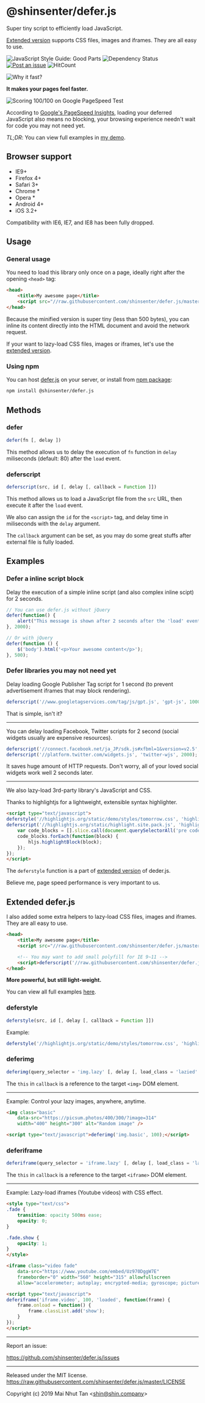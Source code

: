 # @shinsenter/defer.js

Super tiny script to efficiently load JavaScript.

[Extended version](#extended-deferjs) supports CSS files, images and iframes. They are all easy to use.


![JavaScript Style Guide: Good Parts](https://img.shields.io/badge/code%20style-goodparts-brightgreen.svg?style=flat)
![Dependency Status](https://david-dm.org/shinsenter/defer.js.svg)
[![Post an issue](https://img.shields.io/badge/contributions-welcome-brightgreen.svg?style=flat)](https://github.com/shinsenter/defer.js/issues)
![HitCount](http://hits.dwyl.com/shinsenter/defer.js.svg)


![Why it fast?](https://img.shields.io/badge/start%20with-why%3F-brightgreen.svg?style=flat)

**It makes your pages feel faster.**


![Scoring 100/100 on Google PageSpeed Test](assets/scores.jpg)


According to [Google's PageSpeed Insights](https://developers.google.com/speed/docs/insights/BlockingJS), loading your deferred JavaScript also means no blocking, your browsing experience needn't wait for code you may not need yet.

*TL;DR*: You can view full examples in [my demo](https://appseeds.net/defer.js/demo.html).



## Browser support

 - IE9+
 - Firefox 4+
 - Safari 3+
 - Chrome *
 - Opera *
 - Android 4+
 - iOS 3.2+

Compatibility with IE6, IE7, and IE8 has been fully dropped.



## Usage

### General usage

You need to load this library only once on a page, ideally right after the opening `<head>` tag:

```html
<head>
    <title>My awesome page</title>
    <script src="//raw.githubusercontent.com/shinsenter/defer.js/master/defer.min.js"></script>
</head>
```

Because the minified version is super tiny (less than 500 bytes), you can inline its content directly into the HTML document and avoid the network request.

If your want to lazy-load CSS files, images or iframes, let's use the [extended version](#extended-deferjs).



### Using npm

You can host [defer.js](https://npmjs.com/package/@shinsenter/defer.js) on your server, or install from [npm package](https://npmjs.com/package/@shinsenter/defer.js):

```bash
npm install @shinsenter/defer.js
```



## Methods

### defer

```javascript
defer(fn [, delay ])
```

This method allows us to delay the execution of `fn` function in `delay` miliseconds (default: 80) after the `load` event.



### deferscript

```javascript
deferscript(src, id [, delay [, callback = Function ]])
```

This method allows us to load a JavaScript file from the `src` URL, then execute it after the `load` event.

We also can assign the `id` for the `<script>` tag, and delay time in miliseconds with the `delay` argument.

The `callback` argument can be set, as you may do some great stuffs after external file is fully loaded.



## Examples

### Defer a inline script block

Delay the execution of a simple inline script (and also complex inline scipt) for 2 seconds.

```javascript
// You can use defer.js without jQuery
defer(function() {
    alert("This message is shown after 2 seconds after the 'load' event.");
}, 2000);

// Or with jQuery
defer(function () {
    $('body').html('<p>Your awesome content</p>');
}, 500);
```



### Defer libraries you may not need yet

Delay loading Google Publisher Tag script for 1 second (to prevent advertisement iframes that may block rendering).

```javascript
deferscript('//www.googletagservices.com/tag/js/gpt.js', 'gpt-js', 1000);
```

That is simple, isn't it?

---

You can delay loading Facebook, Twitter scripts for 2 second (social widgets usually are expensive resources).

```javascript
deferscript('//connect.facebook.net/ja_JP/sdk.js#xfbml=1&version=v2.5', 'facebook-jssdk', 2000);
deferscript('//platform.twitter.com/widgets.js', 'twitter-wjs', 2000);
```

It saves huge amount of HTTP requests. Don't worry, all of your loved social widgets work well 2 seconds later.

---

We also lazy-load 3rd-party library's JavaScript and CSS.

Thanks to highlightjs for a lightweight, extensible syntax highlighter.

```html
<script type="text/javascript">
deferstyle('//highlightjs.org/static/demo/styles/tomorrow.css', 'highlightjs-css', 1000);
deferscript('//highlightjs.org/static/highlight.site.pack.js', 'highlightjs-api', 1000, function() {
    var code_blocks = [].slice.call(document.querySelectorAll('pre code'));
    code_blocks.forEach(function(block) {
        hljs.highlightBlock(block);
    });
});
</script>
```

The `deferstyle` function is a part of [extended version](#extended-deferjs) of deder.js.

Believe me, page speed performance is very important to us.



## Extended defer.js

I also added some extra helpers to lazy-load CSS files, images and iframes. They are all easy to use.

```html
<head>
    <title>My awesome page</title>
    <script src="//raw.githubusercontent.com/shinsenter/defer.js/master/defer_plus.min.js"></script>

    <!-- You may want to add small polyfill for IE 9~11 -->
    <script>deferscript('//raw.githubusercontent.com/shinsenter/defer.js/master/assets/polyfill.min.js', 'polyfill-js', 1)</script>
</head>
```

**More powerful, but still light-weight.**

You can view all full examples [here](https://appseeds.net/defer.js/demo.html).



### deferstyle

```javascript
deferstyle(src, id [, delay [, callback = Function ]])
```

Example:
```javascript
deferstyle('//highlightjs.org/static/demo/styles/tomorrow.css', 'highlightjs-css', 1000);
```



### deferimg

```javascript
deferimg(query_selector = 'img.lazy' [, delay [, load_class = 'lazied' [, callback = function(image) {} ]]])
```

The `this` in `callback` is a reference to the target `<img>` DOM element.

---

Example: Control your lazy images, anywhere, anytime.

```html
<img class="basic"
    data-src="https://picsum.photos/400/300/?image=314"
    width="400" height="300" alt="Random image" />

<script type="text/javascript">deferimg('img.basic', 100);</script>
```



### deferiframe

```javascript
deferiframe(query_selector = 'iframe.lazy' [, delay [, load_class = 'lazied' [, callback = function(frame) {} ]]])
```

The `this` in `callback` is a reference to the target `<iframe>` DOM element.

---

Example: Lazy-load iframes (Youtube videos) with CSS effect.

```html
<style type="text/css">
.fade {
    transition: opacity 500ms ease;
    opacity: 0;
}

.fade.show {
    opacity: 1;
}
</style>

<iframe class="video fade"
    data-src="https://www.youtube.com/embed/Uz970DggW7E"
    frameborder="0" width="560" height="315" allowfullscreen
    allow="accelerometer; autoplay; encrypted-media; gyroscope; picture-in-picture"></iframe>

<script type="text/javascript">
deferiframe('iframe.video', 100, 'loaded', function(frame) {
    frame.onload = function() {
        frame.classList.add('show');
    }
});
</script>
```

---


Report an issue:

https://github.com/shinsenter/defer.js/issues

---


Released under the MIT license.
https://raw.githubusercontent.com/shinsenter/defer.js/master/LICENSE

Copyright (c) 2019 Mai Nhut Tan &lt;shin@shin.company&gt;
